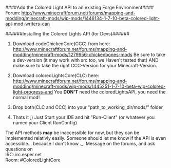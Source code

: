 ####Add the Colored Light API to an existing Forge Environment####
Forum: http://www.minecraftforum.net/forums/mapping-and-modding/minecraft-mods/wip-mods/1446134-1-7-10-beta-colored-light-api-mod-writers-can

######Installing the Colored Lights API (for Devs)######

1. Download codeChickenCore(CCC) from here: http://www.minecraftforum.net/forums/mapping-and-modding/minecraft-mods/1279956-chickenbones-mods  Be sure to take a dev-version (it may work with src too, we Haven't tested that) AND make sure to take the right CCC-Version for your Minecraft-Version.

2. Download coloredLightsCore(CLC) here: http://www.minecraftforum.net/forums/mapping-and-modding/minecraft-mods/wip-mods/1445251-1-7-10-beta-wip-colored-light-progress-and  You **DON'T** need the coloredLightsAPI, you need the normal mod!

3. Drop both(CLC and CCC) into your "path_to_working_dir/mods/" folder

4. Thats it ;)  Just Start your IDE and hit "Run-Client" (or whatever you named your Client RunConfig)


The API methods **may** be inaccessible for now, but they can be implemented relativly easily.  Someone should let me know if the API is even accessible... because I don't know ._. Message on the forums, and ask questions on  
IRC: irc.esper.net  
Room: #ColoredLightCore  
